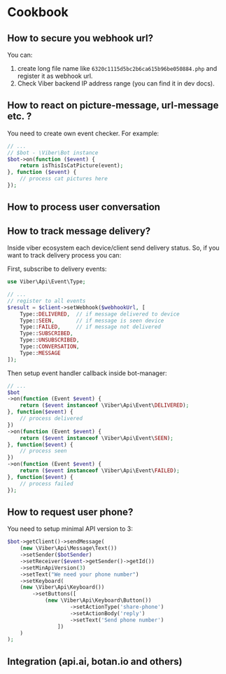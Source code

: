 # Cookbook

## How to secure you webhook url?

You can:

1. create long file name like `6320c1115d5bc2b6ca615b96be050884.php` and
register it as webhook url.
2. Check Viber backend IP address range (you can find it in dev docs).

## How to react on picture-message, url-message etc. ?

You need to create own event checker. For example:

```php
// ...
// $bot - \Viber\Bot instance
$bot->on(function ($event) {
    return isThisIsCatPicture(event);
}, function ($event) {
    // process cat pictures here
});
```

## How to process user conversation

## How to track message delivery?

Inside viber ecosystem each device/client send delivery status. So, if you want to track delivery process you can:

First, subscribe to delivery events:

```php
use Viber\Api\Event\Type;

// ...
// register to all events
$result = $client->setWebhook($webhookUrl, [
    Type::DELIVERED,  // if message delivered to device
    Type::SEEN,       // if message is seen device
    Type::FAILED,     // if message not delivered
    Type::SUBSCRIBED,
    Type::UNSUBSCRIBED,
    Type::CONVERSATION,
    Type::MESSAGE
]);
```

Then setup event handler callback inside bot-manager:

```php
// ...
$bot
->on(function (Event $event) {
    return ($event instanceof \Viber\Api\Event\DELIVERED);
}, function($event) {
    // process delivered
})
->on(function (Event $event) {
    return ($event instanceof \Viber\Api\Event\SEEN);
}, function($event) {
    // process seen
})
->on(function (Event $event) {
    return ($event instanceof \Viber\Api\Event\FAILED);
}, function($event) {
    // process failed
});
```

## How to request user phone?

You need to setup minimal API version to 3:

```php
$bot->getClient()->sendMessage(
    (new \Viber\Api\Message\Text())
    ->setSender($botSender)
    ->setReceiver($event->getSender()->getId())
    ->setMinApiVersion(3)
    ->setText("We need your phone number")
    ->setKeyboard(
    (new \Viber\Api\Keyboard())
        ->setButtons([
            (new \Viber\Api\Keyboard\Button())
                    ->setActionType('share-phone')
                    ->setActionBody('reply')
                    ->setText('Send phone number')
                ])
    )
);
```

## Integration (api.ai, botan.io and others)
